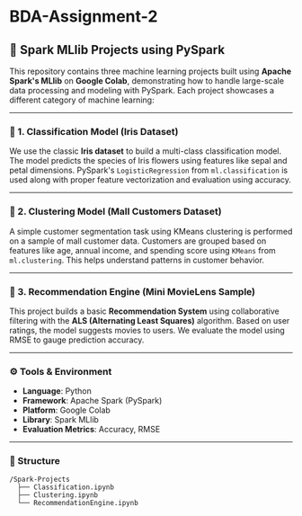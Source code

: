 # BDA-Assignment-2

## 🚀 Spark MLlib Projects using PySpark

This repository contains three machine learning projects built using **Apache Spark's MLlib** on **Google Colab**, demonstrating how to handle large-scale data processing and modeling with PySpark. Each project showcases a different category of machine learning:

---

### 📌 1. Classification Model (Iris Dataset)

We use the classic **Iris dataset** to build a multi-class classification model. The model predicts the species of Iris flowers using features like sepal and petal dimensions. PySpark's `LogisticRegression` from `ml.classification` is used along with proper feature vectorization and evaluation using accuracy.

---

### 📌 2. Clustering Model (Mall Customers Dataset)

A simple customer segmentation task using KMeans clustering is performed on a sample of mall customer data. Customers are grouped based on features like age, annual income, and spending score using `KMeans` from `ml.clustering`. This helps understand patterns in customer behavior.

---

### 📌 3. Recommendation Engine (Mini MovieLens Sample)

This project builds a basic **Recommendation System** using collaborative filtering with the **ALS (Alternating Least Squares)** algorithm. Based on user ratings, the model suggests movies to users. We evaluate the model using RMSE to gauge prediction accuracy.

---

### ⚙️ Tools & Environment

- **Language**: Python  
- **Framework**: Apache Spark (PySpark)
- **Platform**: Google Colab  
- **Library**: Spark MLlib  
- **Evaluation Metrics**: Accuracy, RMSE

---

### 📁 Structure

```
/Spark-Projects
  ├── Classification.ipynb
  ├── Clustering.ipynb
  └── RecommendationEngine.ipynb

